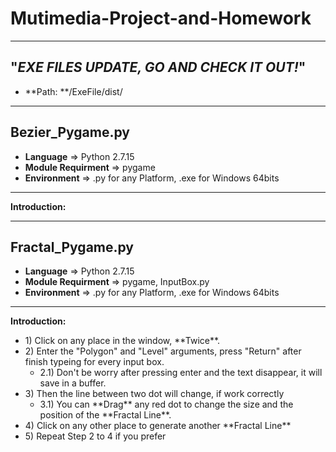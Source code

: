 # Mutimedia-Project-and-Homework
------------------------------------------------------------------
## "*********EXE FILES UPDATE, GO AND CHECK IT OUT!*********" ##
- **Path: **/ExeFile/dist/
------------------------------------------------------------------
## Bezier_Pygame.py
- **Language** => Python 2.7.15
- **Module Requirment** => pygame
- **Environment** => .py for any Platform, .exe for Windows 64bits
------------------------------------------------------------------
**Introduction:**

------------------------------------------------------------------
## Fractal_Pygame.py
- **Language** => Python 2.7.15
- **Module Requirment** => pygame, InputBox.py
- **Environment** => .py for any Platform, .exe for Windows 64bits
------------------------------------------------------------------
**Introduction:**
<ul>
  <li> 1) Click on any place in the window, **Twice**.
  <li> 2) Enter the "Polygon" and "Level" arguments, press "Return" after finish typeing for every input box.
  <ul>
    <li> 2.1) Don't be worry after pressing enter and the text disappear, it will save in a buffer.
  </ul>
  <li> 3) Then the line between two dot will change, if work correctly
  <ul>
    <li> 3.1) You can **Drag** any red dot to change the size and the position of the **Fractal Line**.
  </ul>  
  <li> 4) Click on any other place to generate another **Fractal Line**
  <li> 5) Repeat Step 2 to 4 if you prefer
</ul>
